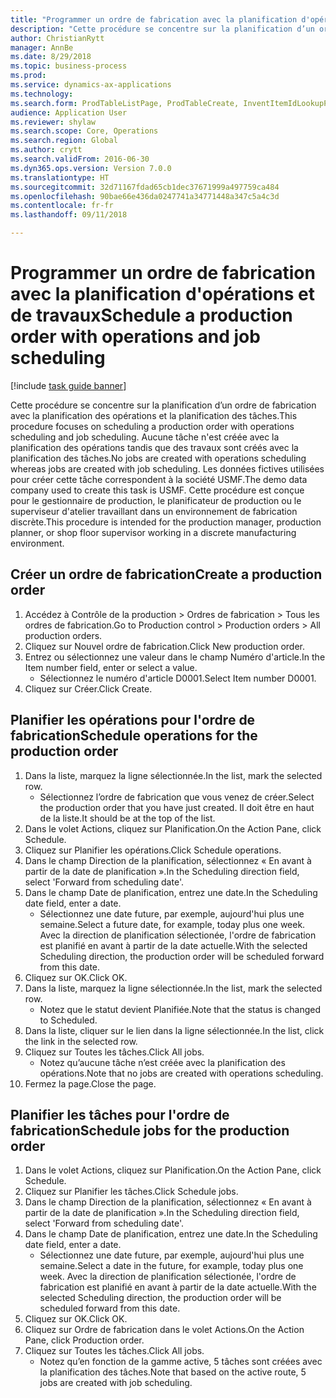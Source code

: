 ```yaml
--- 
title: "Programmer un ordre de fabrication avec la planification d'opérations et de travaux"
description: "Cette procédure se concentre sur la planification d’un ordre de fabrication avec la planification des opérations et la planification des tâches."
author: ChristianRytt
manager: AnnBe
ms.date: 8/29/2018
ms.topic: business-process
ms.prod: 
ms.service: dynamics-ax-applications
ms.technology: 
ms.search.form: ProdTableListPage, ProdTableCreate, InventItemIdLookupPurchase, ProdSchedule, ProdTable, ProdRouteJob
audience: Application User
ms.reviewer: shylaw
ms.search.scope: Core, Operations
ms.search.region: Global
ms.author: crytt
ms.search.validFrom: 2016-06-30
ms.dyn365.ops.version: Version 7.0.0
ms.translationtype: HT
ms.sourcegitcommit: 32d71167fdad65cb1dec37671999a497759ca484
ms.openlocfilehash: 90bae66e436da0247741a34771448a347c5a4c3d
ms.contentlocale: fr-fr
ms.lasthandoff: 09/11/2018

---
```

# <a name="schedule-a-production-order-with-operations-and-job-scheduling"></a><span data-ttu-id="46d64-103">Programmer un ordre de fabrication avec la planification d'opérations et de travaux</span><span class="sxs-lookup"><span data-stu-id="46d64-103">Schedule a production order with operations and job scheduling</span></span>

[!include [task guide banner](../../includes/task-guide-banner.md)]

<span data-ttu-id="46d64-104">Cette procédure se concentre sur la planification d’un ordre de fabrication avec la planification des opérations et la planification des tâches.</span><span class="sxs-lookup"><span data-stu-id="46d64-104">This procedure focuses on scheduling a production order with operations scheduling and job scheduling.</span></span> <span data-ttu-id="46d64-105">Aucune tâche n'est créée avec la planification des opérations tandis que des travaux sont créés avec la planification des tâches.</span><span class="sxs-lookup"><span data-stu-id="46d64-105">No jobs are created with operations scheduling whereas jobs are created with job scheduling.</span></span> <span data-ttu-id="46d64-106">Les données fictives utilisées pour créer cette tâche correspondent à la société USMF.</span><span class="sxs-lookup"><span data-stu-id="46d64-106">The demo data company used to create this task is USMF.</span></span> <span data-ttu-id="46d64-107">Cette procédure est conçue pour le gestionnaire de production, le planificateur de production ou le superviseur d'atelier travaillant dans un environnement de fabrication discrète.</span><span class="sxs-lookup"><span data-stu-id="46d64-107">This procedure is intended for the production manager, production planner, or shop floor supervisor working in a discrete manufacturing environment.</span></span>


## <a name="create-a-production-order"></a><span data-ttu-id="46d64-108">Créer un ordre de fabrication</span><span class="sxs-lookup"><span data-stu-id="46d64-108">Create a production order</span></span>
1. <span data-ttu-id="46d64-109">Accédez à Contrôle de la production > Ordres de fabrication > Tous les ordres de fabrication.</span><span class="sxs-lookup"><span data-stu-id="46d64-109">Go to Production control > Production orders > All production orders.</span></span>
2. <span data-ttu-id="46d64-110">Cliquez sur Nouvel ordre de fabrication.</span><span class="sxs-lookup"><span data-stu-id="46d64-110">Click New production order.</span></span>
3. <span data-ttu-id="46d64-111">Entrez ou sélectionnez une valeur dans le champ Numéro d'article.</span><span class="sxs-lookup"><span data-stu-id="46d64-111">In the Item number field, enter or select a value.</span></span>
    * <span data-ttu-id="46d64-112">Sélectionnez le numéro d'article D0001.</span><span class="sxs-lookup"><span data-stu-id="46d64-112">Select Item number D0001.</span></span>  
4. <span data-ttu-id="46d64-113">Cliquez sur Créer.</span><span class="sxs-lookup"><span data-stu-id="46d64-113">Click Create.</span></span>

## <a name="schedule-operations-for-the-production-order"></a><span data-ttu-id="46d64-114">Planifier les opérations pour l'ordre de fabrication</span><span class="sxs-lookup"><span data-stu-id="46d64-114">Schedule operations for the production order</span></span>
1. <span data-ttu-id="46d64-115">Dans la liste, marquez la ligne sélectionnée.</span><span class="sxs-lookup"><span data-stu-id="46d64-115">In the list, mark the selected row.</span></span>
    * <span data-ttu-id="46d64-116">Sélectionnez l’ordre de fabrication que vous venez de créer.</span><span class="sxs-lookup"><span data-stu-id="46d64-116">Select the production order that you have just created.</span></span> <span data-ttu-id="46d64-117">Il doit être en haut de la liste.</span><span class="sxs-lookup"><span data-stu-id="46d64-117">It should be at the top of the list.</span></span>      
2. <span data-ttu-id="46d64-118">Dans le volet Actions, cliquez sur Planification.</span><span class="sxs-lookup"><span data-stu-id="46d64-118">On the Action Pane, click Schedule.</span></span>
3. <span data-ttu-id="46d64-119">Cliquez sur Planifier les opérations.</span><span class="sxs-lookup"><span data-stu-id="46d64-119">Click Schedule operations.</span></span>
4. <span data-ttu-id="46d64-120">Dans le champ Direction de la planification, sélectionnez « En avant à partir de la date de planification ».</span><span class="sxs-lookup"><span data-stu-id="46d64-120">In the Scheduling direction field, select 'Forward from scheduling date'.</span></span>
5. <span data-ttu-id="46d64-121">Dans le champ Date de planification, entrez une date.</span><span class="sxs-lookup"><span data-stu-id="46d64-121">In the Scheduling date field, enter a date.</span></span>
    * <span data-ttu-id="46d64-122">Sélectionnez une date future, par exemple, aujourd'hui plus une semaine.</span><span class="sxs-lookup"><span data-stu-id="46d64-122">Select a future date, for example, today plus one week.</span></span> <span data-ttu-id="46d64-123">Avec la direction de planification sélectionée, l'ordre de fabrication est planifié en avant à partir de la date actuelle.</span><span class="sxs-lookup"><span data-stu-id="46d64-123">With the selected Scheduling direction, the production order will be scheduled forward from this date.</span></span>  
6. <span data-ttu-id="46d64-124">Cliquez sur OK.</span><span class="sxs-lookup"><span data-stu-id="46d64-124">Click OK.</span></span>
7. <span data-ttu-id="46d64-125">Dans la liste, marquez la ligne sélectionnée.</span><span class="sxs-lookup"><span data-stu-id="46d64-125">In the list, mark the selected row.</span></span>
    * <span data-ttu-id="46d64-126">Notez que le statut devient Planifiée.</span><span class="sxs-lookup"><span data-stu-id="46d64-126">Note that the status is changed to Scheduled.</span></span>  
8. <span data-ttu-id="46d64-127">Dans la liste, cliquer sur le lien dans la ligne sélectionnée.</span><span class="sxs-lookup"><span data-stu-id="46d64-127">In the list, click the link in the selected row.</span></span>
9. <span data-ttu-id="46d64-128">Cliquez sur Toutes les tâches.</span><span class="sxs-lookup"><span data-stu-id="46d64-128">Click All jobs.</span></span>
    * <span data-ttu-id="46d64-129">Notez qu’aucune tâche n’est créée avec la planification des opérations.</span><span class="sxs-lookup"><span data-stu-id="46d64-129">Note that no jobs are created with operations scheduling.</span></span>  
10. <span data-ttu-id="46d64-130">Fermez la page.</span><span class="sxs-lookup"><span data-stu-id="46d64-130">Close the page.</span></span>

## <a name="schedule-jobs-for-the-production-order"></a><span data-ttu-id="46d64-131">Planifier les tâches pour l'ordre de fabrication</span><span class="sxs-lookup"><span data-stu-id="46d64-131">Schedule jobs for the production order</span></span>
1. <span data-ttu-id="46d64-132">Dans le volet Actions, cliquez sur Planification.</span><span class="sxs-lookup"><span data-stu-id="46d64-132">On the Action Pane, click Schedule.</span></span>
2. <span data-ttu-id="46d64-133">Cliquez sur Planifier les tâches.</span><span class="sxs-lookup"><span data-stu-id="46d64-133">Click Schedule jobs.</span></span>
3. <span data-ttu-id="46d64-134">Dans le champ Direction de la planification, sélectionnez « En avant à partir de la date de planification ».</span><span class="sxs-lookup"><span data-stu-id="46d64-134">In the Scheduling direction field, select 'Forward from scheduling date'.</span></span>
4. <span data-ttu-id="46d64-135">Dans le champ Date de planification, entrez une date.</span><span class="sxs-lookup"><span data-stu-id="46d64-135">In the Scheduling date field, enter a date.</span></span>
    * <span data-ttu-id="46d64-136">Sélectionnez une date future, par exemple, aujourd'hui plus une semaine.</span><span class="sxs-lookup"><span data-stu-id="46d64-136">Select a date in the future, for example, today plus one week.</span></span> <span data-ttu-id="46d64-137">Avec la direction de planification sélectionée, l'ordre de fabrication est planifié en avant à partir de la date actuelle.</span><span class="sxs-lookup"><span data-stu-id="46d64-137">With the selected Scheduling direction, the production order will be scheduled forward from this date.</span></span>  
5. <span data-ttu-id="46d64-138">Cliquez sur OK.</span><span class="sxs-lookup"><span data-stu-id="46d64-138">Click OK.</span></span>
6. <span data-ttu-id="46d64-139">Cliquez sur Ordre de fabrication dans le volet Actions.</span><span class="sxs-lookup"><span data-stu-id="46d64-139">On the Action Pane, click Production order.</span></span>
7. <span data-ttu-id="46d64-140">Cliquez sur Toutes les tâches.</span><span class="sxs-lookup"><span data-stu-id="46d64-140">Click All jobs.</span></span>
    * <span data-ttu-id="46d64-141">Notez qu’en fonction de la gamme active, 5 tâches sont créées avec la planification des tâches.</span><span class="sxs-lookup"><span data-stu-id="46d64-141">Note that based on the active route, 5 jobs are created with job scheduling.</span></span>  


